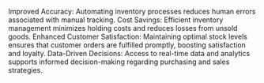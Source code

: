 Improved Accuracy: Automating inventory processes reduces human errors associated with manual tracking.
Cost Savings: Efficient inventory management minimizes holding costs and reduces losses from unsold goods.
Enhanced Customer Satisfaction: Maintaining optimal stock levels ensures that customer orders are fulfilled promptly, boosting satisfaction and loyalty.
Data-Driven Decisions: Access to real-time data and analytics supports informed decision-making regarding purchasing and sales strategies.
